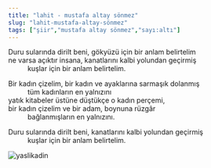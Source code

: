 ```yaml
---
title: "lahit - mustafa altay sönmez"
slug: "lahit-mustafa-altay-sönmez"
tags: ["şiir","mustafa altay sönmez","sayı:altı"]
---
```


Duru sularında dirilt beni, gökyüzü için bir anlam belirtelim  
ne varsa açıktır insana, kanatlarını kalbi yolundan geçirmiş  
          kuşlar için bir anlam belirtelim.

Bir kadın çizelim, bir kadın ve ayaklarına sarmaşık dolanmış  
          tüm kadınların en yalnızını  
yatık kitabeler üstüne düştükçe o kadın perçemi,  
bir kadın çizelim ve bir adam, boynuna rüzgâr  
          bağlanmışların en yalnızını.

Duru sularında dirilt beni, kanatlarını kalbi yolundan geçirmiş  
          kuşlar için bir anlam belirtelim.

![yaslikadin](/img/ky06_15_tayfunisildar.jpg)
